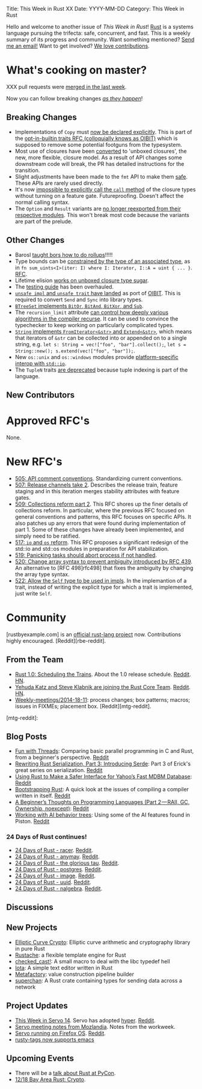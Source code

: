 Title: This Week in Rust XX
Date: YYYY-MM-DD
Category: This Week in Rust

Hello and welcome to another issue of *This Week in Rust*!
[Rust](http://rust-lang.org) is a systems language pursuing the trifecta:
safe, concurrent, and fast. This is a weekly summary of its progress and
community. Want something mentioned? [Send me an
email!](mailto:corey@octayn.net?subject=This%20Week%20in%20Rust%20Suggestion)
Want to get involved? [We love
contributions](https://github.com/mozilla/rust/wiki/Note-guide-for-new-contributors).

# What's cooking on master?

XXX pull requests were [merged in the last week][1].

[1]: https://github.com/rust-lang/rust/pulls?q=is%3Apr+is%3Amerged+updated%3A2014-12-08..2014-12-15

Now you can follow breaking changes *[as they happen][BitRust]*!

[BitRust]: http://bitrust.octarineparrot.com/

## Breaking Changes

* Implementations of `Copy` must [now be declared
  explicitly][optin]. This is part of the [opt-in-builtin traits RFC
  (colloquially knows as OIBIT)][optin-rfc] which is supposed to
  remove some potential footguns from the typesystem.
* Most use of closures have been [converted][unboxed] to 'unboxed
  closures', the new, more flexible, closure model. As a result of API
  changes some downstream code will break, the PR has detailed
  instructions for the transition.
* Slight adjustments have been made to the `fmt` API to make them
  [safe][fmt]. These APIs are rarely used directly.
* It's now [impossible to explicitly call the `call` method][call] of
  the closure types without turning on a feature
  gate. Futureproofing. Doesn't affect the normal calling syntax.
* The `Option` and `Result` variants are [no longer reexported from
  their respective modules][reexp]. This won't break most code
  because the variants are part of the prelude.

[optin]: https://github.com/rust-lang/rust/pull/19566
[optin-rfc]: https://github.com/rust-lang/rfcs/blob/master/text/0019-opt-in-builtin-traits.md
[fmt]: https://github.com/rust-lang/rust/pull/19506
[call]: https://github.com/rust-lang/rust/pull/19587
[reexp]: https://github.com/rust-lang/rust/pull/19653
[unboxed]: https://github.com/rust-lang/rust/pull/19467

## Other Changes

* Barosl [taught bors how to do rollups][rollup]!!!!!
* Type bounds can be [constrained by the type of an associated
  type][assoc-eq], as in `fn sum_uints<I>(iter: I) where I: Iterator,
  I::A = uint { ... }`. [RFC][assoc-eq-rfc].
* Lifetime elision [works on unboxed closure type sugar][sugar].
* The [testing guide][testing] has been overhauled.
* [`unsafe impl` and `unsafe trait` have landed][unsafe] as port of
  [OIBIT][oibit-rfc]. This is required to convert `Send` and `Sync`
  into library types.
* [`BTreeSet` implements `BitOr`, `BitAnd`, `BitXor`, and `Sub`][btreeset].
* The `recursion_limit` attribute [can control how deeply various
  algorithms in the compiler recurse][recur]. It can be used to
  convince the typechecker to keep working on particularly complicated
  types.
* [`String` implements `FromIterator<&str>` and
  `Extend<&str>`][extend], which means that iterators of `&str` can be
  collected into or appended on to a single string, e.g. `let s:
  String = vec!["foo", "bar"].collect();`, `let s = String::new();
  s.extend(vec!["foo", "bar"]);`.
* New `os::unix` and `os::windows` modules provide [platform-specific
  interop with `std::io`][io].
* The `TupleN` traits [are deprecated][tuplen] because tuple indexing
  is part of the language.

[testing]: http://doc.rust-lang.org/guide-testing.html
[sugar]: https://github.com/rust-lang/rust/pull/19589
[recur]: https://github.com/rust-lang/rust/pull/19466
[btreeset]: https://github.com/rust-lang/rust/pull/19514
[extend]: https://github.com/rust-lang/rust/pull/19626
[io]: https://github.com/rust-lang/rust/pull/19169
[assoc-eq]: https://github.com/rust-lang/rust/pull/19391
[assoc-eq-rfc]: https://github.com/rust-lang/rfcs/blob/master/text/0195-associated-items.md#constraining-associated-types
[tuplen]: https://github.com/rust-lang/rust/pull/19677
[unsafe]: https://github.com/rust-lang/rust/pull/19703
[oibit-rfc]: https://github.com/rust-lang/rfcs/blob/master/text/0019-opt-in-builtin-traits.md
[rollup]: https://github.com/graydon/bors/pull/47

## New Contributors



# Approved RFC's

None.

# New RFC's

* [505: API comment conventions][rfc505]. Standardizing current
  conventions.
* [507: Release channels take 2][rfc507]. Describes the release train,
  feature staging and in this iteration merges stability attributes
  with feature gates.
* [509: Collections reform part 2][rfc509]. This RFC shores up the
  finer details of collections reform. In particular, where the
  previous RFC focused on general conventions and patterns, this RFC
  focuses on specific APIs. It also patches up any errors that were
  found during implementation of part 1. Some of these changes have
  already been implemented, and simply need to be ratified.
* [517: `io` and `os` reform][rfc517]. This RFC proposes a significant
  redesign of the std::io and std::os modules in preparation for API
  stabilization.
* [519: Panicking tasks should abort process if not handled][rfc519].
* [520: Change array syntax to prevent ambiguity introduced by RFC
  439][rfc520]. An alternative to [RFC 498]rfc498] that fixes the
  ambiguity by changing the array type syntax.
* [522: Allow the `Self` type to be used in impls][rfc522]. In the
  implemantion of a trait, instead of writing the explicit type for
  which a trait is implemented, just write `Self`.

[rfc498]: https://github.com/rust-lang/rfcs/pull/498
[rfc505]: https://github.com/rust-lang/rfcs/pull/505
[rfc507]: https://github.com/rust-lang/rfcs/pull/507
[rfc509]: https://github.com/rust-lang/rfcs/pull/509
[rfc517]: https://github.com/rust-lang/rfcs/pull/517
[rfc519]: https://github.com/rust-lang/rfcs/pull/519
[rfc520]: https://github.com/rust-lang/rfcs/pull/520
[rfc522]: https://github.com/rust-lang/rfcs/pull/522

# Community

[rustbyexample.com] is an [official rust-lang project][rbe]
now. Contributions highly encouraged. [Reddit][rbe-reddit].

[rbe]: https://github.com/rust-lang/rust-by-example
[rde-reddit]: https://www.reddit.com/r/rust/comments/2onzq0/rust_by_example_has_been_transferred_to_rustlang/

## From the Team

* [Rust 1.0: Scheduling the Trains][trains]. About the 1.0 release
  schedule. [Reddit][trains-reddit]. [HN][trains-hn].
* [Yehuda Katz and Steve Klabnik are joining the Rust Core
  Team][core]. [Reddit][core-reddit]. [HN][core-hn].
* [Weekly-meetings/2014-18-11][mtg]: process changes; box patterns;
  macros; issues in FIXMEs; placement box. [Reddit][mtg-reddit].

[trains]: http://blog.rust-lang.org/2014/12/12/1.0-Timeline.html
[trains-reddit]: https://www.reddit.com/r/rust/comments/2p35dk/rust_10_scheduling_the_trains/
[trains-hn]: https://news.ycombinator.com/item?id=8740751
[core]: http://blog.rust-lang.org/2014/12/12/Core-Team.html
[core-reddit]: https://www.reddit.com/r/rust/comments/2p47ee/yehuda_katz_and_steve_klabnik_are_joining_the/
[core-hn]: https://news.ycombinator.com/item?id=8742953
[mtg]: https://github.com/rust-lang/meeting-minutes/blob/master/weekly-meetings/2014-12-09.md
[mtg-reddit]:

## Blog Posts

* [Fun with Threads][funthreads]: Comparing basic parallel programming in C and Rust, from a beginner's perspective. [Reddit][funthreads-reddit] 
* [Rewriting Rust Serialization, Part 3: Introducing Serde][rustserial]: Part 3 of Erick's great series on serialization. [Reddit][rustserial-reddit] 
* [Using Rust to Make a Safer Interface for Yahoo’s Fast MDBM Database][mdbm]: [Reddit][mdbm-reddit] 
* [Bootstrapping Rust][bootstrapping]: A quick look at the issues of compiling a compiler written in itself. [Reddit][bootstrapping-reddit] 
* [A Beginner’s Thoughts on Programming Languages (Part 2 — RAII, GC, Ownership, noexcept)][begginers]: [Reddit][begginers-reddit] 
* [Working with AI behavior trees][behaviour]: Using some of the AI features found in Piston. [Reddit][behaviour-reddit] 


### 24 Days of Rust continues!

* [24 Days of Rust - racer][24days8]. [Reddit][24days8-reddit].
* [24 Days of Rust - anymay][24days9]. [Reddit][24days9-reddit].
* [24 Days of Rust - the glorious tau][24days10]. [Reddit][24days10-reddit].
* [24 Days of Rust - postgres][24days11]. [Reddit][24days11-reddit].
* [24 Days of Rust - image][24days12]. [Reddit][24days12-reddit].
* [24 Days of Rust - uuid][24days13]. [Reddit][24days13-reddit].
* [24 Days of Rust - nalgebra][24days14]. [Reddit][24days14-reddit].

[funthreads]: http://jvns.ca/blog/2014/12/14/fun-with-threads/
[funthreads-reddit]: http://www.reddit.com/r/rust/comments/2pabnd/diving_into_concurrency_trying_out_mutexes_and/
[rustserial]: http://erickt.github.io/blog/2014/12/13/rewriting-rust-serialization/
[rustserial-reddit]: http://www.reddit.com/r/rust/comments/2p85za/rewriting_rust_serialization_part_3_introducing/
[mdbm]: http://erickt.github.io/blog/2014/12/13/rust-and-mdbm/
[mdbm-reddit]: http://www.reddit.com/r/rust/comments/2p70sj/using_rust_to_make_a_safer_interface_for_yahoos/
[bootstrapping]: http://aidancully.blogspot.com/2014/12/bootstrapping-rust.html
[bootstrapping-reddit]: http://www.reddit.com/r/rust/comments/2ovuko/bootstrapping_rust/
[begginers]: https://medium.com/@chcokr/a-beginners-thoughts-on-programming-languages-part-2-raii-gc-ownership-noexcept-1c08f5dfe353
[begginers-reddit]: http://www.reddit.com/r/rust/comments/2ov7e2/a_beginners_thoughts_on_programming_languages/
[behaviour]: http://blog.piston.rs/2014/12/09/working-with-ai-behavior-trees/
[behaviour-reddit]: http://www.reddit.com/r/rust/comments/2orssg/working_with_ai_behavior_trees_piston/

[24days8]: https://siciarz.net/24-days-of-rust-racer/
[24days8-reddit]: https://www.reddit.com/r/rust/comments/2oo1n5/24_days_of_rust_racer/
[24days9]: https://siciarz.net/24-days-of-rust-anymap/
[24days9-reddit]: https://siciarz.net/24-days-of-rust-anymap/
[24days10]: https://siciarz.net/24-days-of-rust-glorious-tau/
[24days10-reddit]: https://www.reddit.com/r/rust/comments/2ow3jm/24_days_of_rust_the_glorious_tau/
[24days11]: https://siciarz.net/24-days-of-rust-postgres/
[24days11-reddit]: https://www.reddit.com/r/rust/comments/2ozzeg/24_days_of_rust_postgres/
[24days12]: https://siciarz.net/24-days-of-rust-image/
[24days12-reddit]: https://www.reddit.com/r/rust/comments/2p3mjf/24_days_of_rust_image/
[24days13]: https://siciarz.net/24-days-of-rust-uuid/
[24days13-reddit]: https://www.reddit.com/r/rust/comments/2p6kvf/24_days_of_rust_uuid/
[24days14]: https://siciarz.net/24-days-of-rust-nalgebra/
[24days14-reddit]: https://www.reddit.com/r/rust/comments/2pa7md/24_days_of_rust_nalgebra/

## Discussions



## New Projects
* [Elliptic Curve Crypto][ecc]: Elliptic curve arithmetic and cryptography library in pure Rust
* [Rustache][rustache]: a flexible template engine for Rust
* [checked_cast!][checked]: A small macro to deal with the libc typedef hell
* [Iota][iota]: A simple text editor written in Rust
* [Metafactory][metafactory]: value construction pipeline builder
* [superchan][superchan]: A Rust crate containing types for sending data across a network


[ecc]: https://github.com/Bren2010/ecc
[rustache]: http://rustache.github.io/
[checked]: https://github.com/Jurily/rust-checked-cast
[iota]: https://github.com/gchp/iota
[metafactory]: https://github.com/Nercury/metafactory-rs
[superchan]: https://github.com/dradtke/superchan

## Project Updates

* [This Week in Servo 14][twis]. Servo has adopted [hyper]. [Reddit][twis-reddit].
* [Servo meeting notes from Mozlandia][servo-mozlandia]. Notes from the workweek.
* [Servo running on Firefox OS][fxos]. [Reddit][fxos-reddit].
* [rusty-tags now supports emacs][rusty-tags]

[twis]: http://blog.servo.org/2014/12/09/twis-14/
[twis-reddit]: https://www.reddit.com/r/rust/comments/2orabe/this_week_in_servo_15/
[hyper]: https://github.com/hyperium/hyper
[servo-mozlandia]: https://groups.google.com/forum/#!topic/mozilla.dev.servo/zK2H8a2dTGQ
[fxos]: https://twitter.com/larsberg_/status/539937229049581568
[fxos-reddit]: https://www.reddit.com/r/rust/comments/2orhhh/servo_running_on_firefox_os/
[rusty-tags]: https://github.com/dan-t/rusty-tags

## Upcoming Events

* There will be a [talk about Rust at PyCon][pycon].
* [12/18 Bay Area Rust: Crypto][bay].

[pycon]: https://us.pycon.org/2015/schedule/presentation/411/
[bay]: http://www.meetup.com/Rust-Bay-Area/events/210632582/